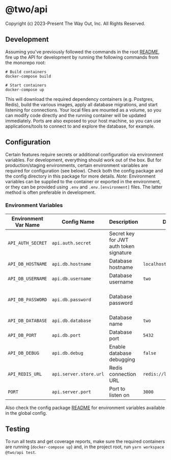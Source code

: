 # @two/api

Copyright (c) 2023-Present The Way Out, Inc. All Rights Reserved.

## Development

Assuming you've previously followed the commands in the root [README](../../README.md), fire up the API for development by running the following commands from the monorepo root:

```shell
# Build containers
docker-compose build

# Start containers
docker-compose up
```

This will download the required dependency containers (e.g. Postgres, Redis), build the various images, apply all database migrations, and start listening for connections. Your local files are mounted as a volume, so you can modify code directly and the running container will be updated immediately. Ports are also exposed to your host machine, so you can use applications/tools to connect to and explore the database, for example.

## Configuration

Certain features require secrets or additional configuration via environment variables. For development, everything should work out of the box. But for production/staging environments, certain environment variables are required for configuration (see below). Check both the config package and the config directory in this package for more details. _Note:_ Environment variables can be supplied to the container or exported in the environment, or they can be provided using `.env` and `.env.[environment]` files. The latter method is often preferable in development.

### Environment Variables

| Environment Var Name | Config Name            | Description                             | Default                  | Notes                                          |
| -------------------- | ---------------------- | --------------------------------------- | ------------------------ | ---------------------------------------------- |
| `API_AUTH_SECRET`    | `api.auth.secret`      | Secret key for JWT auth token signature |                          | **Required.** Generated during AWS deployment. |
| `API_DB_HOSTNAME`    | `api.db.hostname`      | Database hostname                       | `localhost`              |                                                |
| `API_DB_USERNAME`    | `api.db.username`      | Database username                       | `two`                    |                                                |
| `API_DB_PASSWORD`    | `api.db.password`      | Database password                       |                          | **Required.** Generated during AWS deployment. |
| `API_DB_DATABASE`    | `api.db.database`      | Database name                           | `two`                    |                                                |
| `API_DB_PORT`        | `api.db.port`          | Database port                           | `5432`                   |                                                |
| `API_DB_DEBUG`       | `api.db.debug`         | Enable database debugging               | `false`                  | Only use in development                        |
| `API_REDIS_URL`      | `api.server.store.url` | Redis connection URL                    | `redis://localhost:6379` |                                                |
| `PORT`               | `api.server.port`      | Port to listen on                       | `3000`                   |                                                |

Also check the config package [README](../config/README.md) for environment variables available in the global config.

## Testing

To run all tests and get coverage reports, make sure the required containers are running (`docker-compose up`) and, in the project root, run `yarn workspace @two/api test`.
